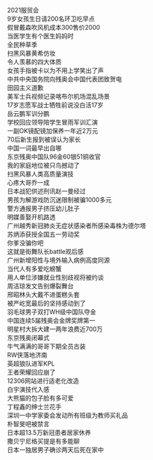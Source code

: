2021服贸会  
9岁女孩生日请200名环卫吃早点  
假冒戴森吹风机成本300售价2000  
当医学生有个医生妈妈时  
全民种草季  
扫黑风暴黄希仿妆  
令人羡慕的四大体质  
女孩手指被卡以为不用上学笑出了声  
中共中央国务院向残奥会中国代表团致贺电  
田园主义道歉  
美军士兵视频记录喀布尔机场混乱场景  
17岁志愿军战士牺牲前说没白活17岁  
岳云鹏军训分鹏  
学校回应领导陪学生冒雨军训汇演  
一副OK镜配镜加保养一年近2万元  
70后新生报到被误认为家长  
中国一词最早出自哪  
东京残奥中国队96金60银51铜收官  
我的家庭地位被只鸟撼动了  
扫黑风暴人类高质量演技  
心疼大哥乔一成  
日本战犯供述刑讯赵一曼经过  
男孩为解游戏防沉迷限制被骗1000多元  
警方通报男子挤压幼儿肚子  
明媒善娶开机路透  
广州越秀新冠肺炎无症状感染者所感染毒株为德尔塔  
苏炳添获授全国五一劳动奖  
你爹没骗你吧  
这就是街舞队长battle观后感  
广州新增阳性与境外输入病例高度同源  
当代人有多爱吃螃蟹  
用人单位涉嫌就业性别歧视将被约谈  
周洁琼发文告别爆裂舞台  
邢昭林头大戴不进蛋糕头套  
被严屹宽最后的坚持感动到了  
羽毛球男子双打WH级中国队夺金  
中国连续5届残奥会金牌奖牌第一  
明星村大拆大建一两年浪费近700万  
东京残奥闭幕式  
牛气满满的哥哥下期全员古装  
RW侠落地济南  
英超狼队进军KPL  
王者荣耀回应崩了  
12306网站进行适老化改造  
白宇演技代入感  
大熊猫的包子脸有多可爱  
丁程鑫的绅士兰花手  
深圳一中学家委会发动所有班级为教师买礼品  
朴智旻吧被禁言  
日本超13.5万新冠患者居家休养  
撒贝宁尼格买提是有多能聊  
日本一独居男子确诊两天后死在家中  
